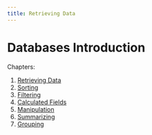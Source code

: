 ```yaml
---
title: Retrieving Data
---
```


# Databases Introduction

Chapters:

1) [Retrieving Data](./retrieving/index.md)
2) [Sorting](./sorting/index.md)
3) [Filtering](./filtering/index.md)
4) [Calculated Fields](./calculated-fields/index.md)
5) [Manipulation](./manipulation/index.md)
6) [Summarizing](./summarizing/index.md)
7) [Grouping](./grouping/index.md)
